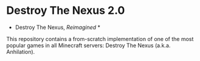 # Destroy The Nexus 2.0
* Destroy The Nexus, _Reimagined_ *

This repository contains a from-scratch implementation of one of the most popular games in all Minecraft servers: Destroy The Nexus (a.k.a. Anhilation).

